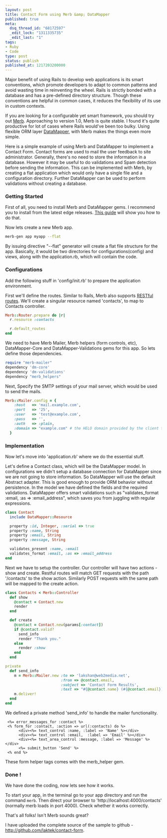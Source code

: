 ```yaml
---
layout: post
title: Contact Form using Merb &amp; DataMapper
published: true
meta:
  dsq_thread_id: "68172597"
  _edit_lock: "1311335735"
  _edit_last: "1"
tags:
- Ruby
- Code
type: post
status: publish
published_at: 1217203200000
---
```

Major benefit of using Rails to develop web applications is its smart conventions, which promote developers to adapt to common patterns and avoid wasting time in reinventing the wheel. Rails is strictly bonded with a database and has a pre-defined directory structure. Though these conventions are helpful in common cases, it reduces the flexibility of its use in custom contexts.

If you are looking for a configurable yet smart framework, you should try out <a href="http://www.merbivore.com">Merb</a>. Approaching to version 1.0, Merb is quite stable. I found it's quite productive for lot of cases where Rails would've been too bulky. Using flexible ORM layer <a href="http://datamapper.org/">DataMapper</a>, with Merb makes the things even more simple.

Here is a simple example of using Merb and DataMapper to implement a Contact Form. Contact forms are used to mail the user feedback to site administrator. Generally, there's no need to store the information in a database. However it may be useful to do validations and Spam detection before sending the information. This can be implemented with Merb, by creating a flat application which would only have a single file and a configuration directory. Further DataMapper can be used to perform validations without creating a database.

<h3>Getting Started</h3>

First of all, you need to install Merb and DataMapper gems. I recommend you to install from the latest edge releases. <a href="http://www.slashdotdash.net/articles/2008/07/05/getting-started-with-merb-and-datamapper">This guide</a> will show you how to do that.

Now lets create a new Merb app.

``` bash
merb-gen app myapp --flat
```

By issuing directive "--flat" generator will create a flat file structure for the app. Basically, it would be two directories for configurations(config) and views, along with the application.rb, which will contain the code.

<h3>Configurations</h3>

Add the following stuff in 'config/init.rb' to prepare the application environment.

First we'll define the routes. Similar to Rails, Merb also supports <a href="http://brainspl.at/articles/2007/01/25/merb-gets-restfull-routes">RESTful routes</a>. We'll create a singular resource named 'contacts', to map to Contacts controller.

```ruby
Merb::Router.prepare do |r|
  r.resource :contacts

  r.default_routes
end
```

We need to have Merb Mailer, Merb helpers (form controls, etc), DataMapper-Core and DataMapper-Validations gems for this app. So lets define those dependencies.

```ruby
require "merb-mailer"
dependency 'dm-core'
dependency 'dm-validations'
dependency "merb_helpers"
```

Next, Specify the SMTP settings of your mail server, which would be used to send the mails.

```ruby
Merb::Mailer.config = {
    :host   => 'mail.example.com',
    :port   => '25',
    :user   => 'test@example.com',
    :pass   => '',
    :auth   => :plain,
    :domain => "example.com" # the HELO domain provided by the client to the server
  }
```

<h3>Implementation</h3>

Now let's move into 'application.rb' where we do the essential stuff.


Let's define a Contact class, which will be the DataMapper model. In configurations we didn't setup a database connection for DataMapper since we are not going to store information. So DataMapper will use the default Abstract adapter. This is good enough to provide ORM behavior without persistence. In the model we have defined the fields and the required validations. DataMapper offers smart validations such as "validates_format :email, :as => :email_address", which saves you from juggling with regular expressions.


```ruby
class Contact
  include DataMapper::Resource

  property :id, Integer, :serial => true
  property :name, String
  property :email, String
  property :message, String

  validates_present :name, :email
  validates_format :email, :as => :email_address
end
```


Next we have to setup the controller. Our controller will have two actions - show and create. Restful routes will match GET requests with the path '/contacts' to the show action. Similarly POST requests with the same path will be mapped to the create action.

```ruby
class Contacts < Merb::Controller
  def show
    @contact = Contact.new
    render
  end

  def create
    @contact = Contact.new(params[:contact])
    if @contact.valid?
      send_info
      render "Thank you."
    else
      render :show
    end
  end

private
  def send_info
    m = Merb::Mailer.new :to => 'lakshan@web2media.net',
                         :from => @contact.email,
                         :subject => 'Contact Form Results',
                         :text => "#{@contact.name} (#{@contact.email}) wrote : \n #{@contact.message}"
    m.deliver!
  end
end
```

We defined a private method 'send_info' to handle the mailer functionality.

```erb
 <%= error_messages_for :contact %>
 <% form_for :contact, :action => url(:contacts) do %>
      <div><%= text_control :name, :label => 'Name' %></div>
      <div><%= text_control :email,  :label => 'Email' %></div>
      <div><%= text_area_control :message, :label => 'Message' %></div>
      <%= submit_button 'Send' %>
 <% end %>
```

These form helper tags comes with the merb_helper gem.

<h3>Done ! </h3>

We have done the coding, now lets see how it works.

To start your app, in the terminal go to your app directory and run the command <code>merb</code>. Then direct your browser to 'http://localhost:4000/contacts' (normally merb loads in port 4000). Check whether it works correctly.

That's all folks! Isn't Merb sounds great?

I have uploaded the complete source of the sample to github - <a href="http://github.com/laktek/contact-form">http://github.com/laktek/contact-form</a>.
